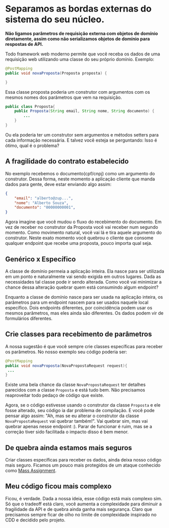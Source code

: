 # Separamos as bordas externas do sistema do seu núcleo. 

**Não ligamos parâmetros de requisição externa com objetos de domínio diretamente, assim como não serializamos objetos de domínio para respostas de API.**

Todo framework web moderno permite que você receba os dados de uma requisição web utilizando uma classe do seu próprio domínio. Exemplo:

```java
@PostMapping
public void novaProposta(Proposta proposta) {

}
```
Essa classe proposta poderia um construtor com argumentos com os mesmos nomes dos parâmetros que vem na requisição.

```java
public class Proposta{
    public Proposta(String email, String nome, String documento) {
        ...
    }
}
```

Ou ela poderia ter um construtor sem argumentos e métodos setters para cada informação necessária. E talvez você esteja se perguntando: Isso é ótimo, qual é o problema?

## A fragilidade do contrato estabelecido

No exemplo recebemos o documento(cpf/cnpj) como um argumento do construtor. Dessa forma, neste momento a aplicação cliente que manda dados para gente, deve estar enviando algo assim:

```json
{
    "email": "alberto@zup...",
    "nome": "Alberto Souza",
    "documento": "00000000001",
}
```
Agora imagine que você mudou o fluxo do recebimento do documento. Em vez de receber no construtor da Proposta você vai receber num segundo momento. Como movimento natural, você vai lá e tira aquele argumento do construtor. Neste exato momento você quebrou o cliente que consome qualquer endpoint que recebe uma proposta, pouco importa qual seja. 

## Genérico x Específico

A classe de domínio permeia a aplicação inteira. Ela nasce para ser utilizada em um ponto e naturalmente vai sendo exigida em outros lugares. Dada as necessidades tal classe pode ir sendo alterada. Como você vai minimizar a chance dessa alteração quebrar quem está consumindo algum endpoint? 

Enquanto a classe de domínio nasce para ser usada na aplicação inteira, os parâmetros para um endpoint nascem para ser usados naquele local específico. Dois endpoints diferentes, por coincidência podem usar os mesmos parâmetros, mas eles ainda são diferentes. Os dados podem vir de formulários diferentes. 

## Crie classes para recebimento de parâmetros

A nossa sugestão é que você sempre crie classes específicas para receber os parâmetros. No nosso exemplo seu código poderia ser:

```java
@PostMapping
public void novaProposta(NovaPropostaRequest request){
 ...
}

```

Existe uma bela chance da classe ```NovaPropostaRequest``` ter detalhes parecidos com a classe ```Proposta``` e está tudo bem. Não precisamos reaproveitar todo pedaço de código que existe. 

Agora, se o código estivesse usando o construtor da classe ```Proposta``` e ele fosse alterado, seu código ia dar problema de compilação. E você pode pensar algo assim: "Ah, mas se eu alterar o construtor da classe ```NovaPropostaRequest``` vai quebrar também!". Vai quebrar sim, mas vai quebrar apenas nesse endpoint :). Parar de funcionar é ruim, mas se a correção tiver sido facilitada o impacto disso é bem menor. 

## De quebra ainda estamos mais seguros

Criar classes específicas para receber os dados, ainda deixa nosso código mais seguro. Ficamos um pouco mais protegidos de um ataque conhecido como [Mass Assignment](https://en.wikipedia.org/wiki/Mass_assignment_vulnerability). 

## Meu código ficou mais complexo

Ficou, é verdade. Dada a nossa ideia, esse código está mais complexo sim. Só que o tradeoff está claro, você aumenta a complexidade para diminuir a fragilidade da API e de quebra ainda ganha mais segurança. Claro que precisamos sempre ficar de olho no limite de complexidade inspirado no CDD e decidido pelo projeto.
